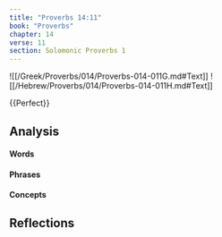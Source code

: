 ```yaml
---
title: "Proverbs 14:11"
book: "Proverbs"
chapter: 14
verse: 11
section: Solomonic Proverbs 1
---
```

![[/Greek/Proverbs/014/Proverbs-014-011G.md#Text]]
![[/Hebrew/Proverbs/014/Proverbs-014-011H.md#Text]]

{{Perfect}}

## Analysis

#### Words

#### Phrases

#### Concepts

## Reflections
